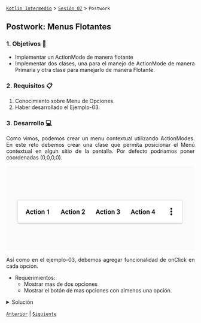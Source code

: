 
[`Kotlin Intermedio`](../../Readme.md) > [`Sesión 07`](../Readme.md) > `Postwork`


## Postwork: Menus Flotantes

<div style="text-align: justify;">

### 1. Objetivos :dart:

- Implementar un ActionMode de manera flotante
- Implementar dos clases, una para el manejo de ActionMode de manera Primaria y otra clase para manejarlo de manera Flotante.

### 2. Requisitos :clipboard:

1. Conocimiento sobre Menu de Opciones.
2. Haber desarrollado el Ejemplo-03.

### 3. Desarrollo :computer:

Como vimos, podemos crear un menu contextual utilizando ActionModes. En este reto debemos crear una clase que permita posicionar el Menú contextual en algun sitio de la pantalla. Por defecto podriamos poner coordenadas (0,0,0,0).

![imagen](flotatingmenu.png)

Así como en el ejemplo-03, debemos agregar funcionalidad de onClick en cada opcion.

* Requerimientos:
	* Mostrar mas de dos opciones
	* Mostrar el botón de mas opciones con almenos una opción.

<details>
        <summary>Solución</summary>
        <p> Agrega aqui la solucion</p>
        <p>Recuerda! escribe cada paso para desarrollar la solución del ejemplo o reto </p>
</details>



[`Anterior`](../Proyecto/Readme.md) | [`Siguiente`](../../Sesion-08/Readme.md)




</div>
